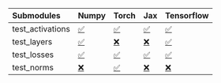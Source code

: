 | Submodules       | Numpy                                                                                                                           | Torch                                                                                                                           | Jax                                                                                                                             | Tensorflow                                                                                                                      |
|:-----------------|:--------------------------------------------------------------------------------------------------------------------------------|:--------------------------------------------------------------------------------------------------------------------------------|:--------------------------------------------------------------------------------------------------------------------------------|:--------------------------------------------------------------------------------------------------------------------------------|
| test_activations | <a href="https://github.com/unifyai/ivy/runs/7832966013?check_suite_focus=true" rel="noopener noreferrer" target="_blank">✅</a> | <a href="https://github.com/unifyai/ivy/runs/7832966266?check_suite_focus=true" rel="noopener noreferrer" target="_blank">✅</a> | <a href="https://github.com/unifyai/ivy/runs/7832966569?check_suite_focus=true" rel="noopener noreferrer" target="_blank">✅</a> | <a href="https://github.com/unifyai/ivy/runs/7832966832?check_suite_focus=true" rel="noopener noreferrer" target="_blank">✅</a> |
| test_layers      | <a href="https://github.com/unifyai/ivy/runs/7832966084?check_suite_focus=true" rel="noopener noreferrer" target="_blank">✅</a> | <a href="https://github.com/unifyai/ivy/runs/7832966335?check_suite_focus=true" rel="noopener noreferrer" target="_blank">❌</a> | <a href="https://github.com/unifyai/ivy/runs/7832966625?check_suite_focus=true" rel="noopener noreferrer" target="_blank">❌</a> | <a href="https://github.com/unifyai/ivy/runs/7832966906?check_suite_focus=true" rel="noopener noreferrer" target="_blank">✅</a> |
| test_losses      | <a href="https://github.com/unifyai/ivy/runs/7832966152?check_suite_focus=true" rel="noopener noreferrer" target="_blank">✅</a> | <a href="https://github.com/unifyai/ivy/runs/7832966429?check_suite_focus=true" rel="noopener noreferrer" target="_blank">✅</a> | <a href="https://github.com/unifyai/ivy/runs/7832966681?check_suite_focus=true" rel="noopener noreferrer" target="_blank">✅</a> | <a href="https://github.com/unifyai/ivy/runs/7832966959?check_suite_focus=true" rel="noopener noreferrer" target="_blank">✅</a> |
| test_norms       | <a href="https://github.com/unifyai/ivy/runs/7832966202?check_suite_focus=true" rel="noopener noreferrer" target="_blank">❌</a> | <a href="https://github.com/unifyai/ivy/runs/7832966512?check_suite_focus=true" rel="noopener noreferrer" target="_blank">✅</a> | <a href="https://github.com/unifyai/ivy/runs/7832966735?check_suite_focus=true" rel="noopener noreferrer" target="_blank">❌</a> | <a href="https://github.com/unifyai/ivy/runs/7832967034?check_suite_focus=true" rel="noopener noreferrer" target="_blank">❌</a> |